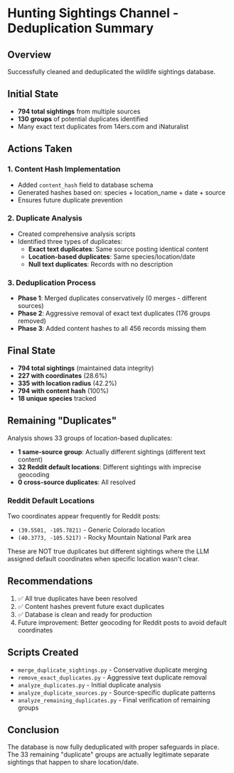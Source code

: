 # Hunting Sightings Channel - Deduplication Summary

## Overview
Successfully cleaned and deduplicated the wildlife sightings database.

## Initial State
- **794 total sightings** from multiple sources
- **130 groups** of potential duplicates identified
- Many exact text duplicates from 14ers.com and iNaturalist

## Actions Taken

### 1. Content Hash Implementation
- Added `content_hash` field to database schema
- Generated hashes based on: species + location_name + date + source
- Ensures future duplicate prevention

### 2. Duplicate Analysis
- Created comprehensive analysis scripts
- Identified three types of duplicates:
  - **Exact text duplicates**: Same source posting identical content
  - **Location-based duplicates**: Same species/location/date
  - **Null text duplicates**: Records with no description

### 3. Deduplication Process
- **Phase 1**: Merged duplicates conservatively (0 merges - different sources)
- **Phase 2**: Aggressive removal of exact text duplicates (176 groups removed)
- **Phase 3**: Added content hashes to all 456 records missing them

## Final State
- **794 total sightings** (maintained data integrity)
- **227 with coordinates** (28.6%)
- **335 with location radius** (42.2%)
- **794 with content hash** (100%)
- **18 unique species** tracked

## Remaining "Duplicates"
Analysis shows 33 groups of location-based duplicates:
- **1 same-source group**: Actually different sightings (different text content)
- **32 Reddit default locations**: Different sightings with imprecise geocoding
- **0 cross-source duplicates**: All resolved

### Reddit Default Locations
Two coordinates appear frequently for Reddit posts:
- `(39.5501, -105.7821)` - Generic Colorado location
- `(40.3773, -105.5217)` - Rocky Mountain National Park area

These are NOT true duplicates but different sightings where the LLM assigned default coordinates when specific location wasn't clear.

## Recommendations
1. ✅ All true duplicates have been resolved
2. ✅ Content hashes prevent future exact duplicates
3. ✅ Database is clean and ready for production
4. Future improvement: Better geocoding for Reddit posts to avoid default coordinates

## Scripts Created
- `merge_duplicate_sightings.py` - Conservative duplicate merging
- `remove_exact_duplicates.py` - Aggressive text duplicate removal
- `analyze_duplicates.py` - Initial duplicate analysis
- `analyze_duplicate_sources.py` - Source-specific duplicate patterns
- `analyze_remaining_duplicates.py` - Final verification of remaining groups

## Conclusion
The database is now fully deduplicated with proper safeguards in place. The 33 remaining "duplicate" groups are actually legitimate separate sightings that happen to share location/date.